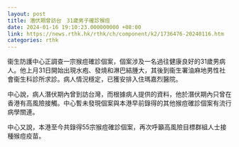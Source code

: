 ```yaml
---
layout: post
title: 潛伏期曾訪台　31歲男子確診猴痘
date: 2024-01-16 19:10:23.000000000 +08:00
link: https://news.rthk.hk/rthk/ch/component/k2/1736476-20240116.htm
categories: rthk
---
```


衞生防護中心正調查一宗猴痘確診個案，個案涉及一名過往健康良好的31歲男病人。他上月31日開始出現水疱、發燒和淋巴結腫大，其後到衞生署油麻地男性社會衞生科診所求診。病人情況穩定，已獲安排入住瑪嘉烈醫院。

中心說，病人潛伏期內曾到訪台灣，而根據病人提供的資料，他於潛伏期內只曾在香港有高風險接觸。中心暫未發現個案與本港早前錄得的其他猴痘確診個案有流行病學關連。

中心又說，本港至今共錄得55宗猴痘確診個案，再次呼籲高風險目標群組人士接種猴痘疫苗。
